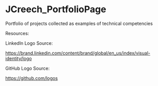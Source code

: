 # JCreech_PortfolioPage
Portfolio of projects collected as examples of technical competencies



Resources:




LinkedIn Logo Source:

https://brand.linkedin.com/content/brand/global/en_us/index/visual-identity/logo


GitHub Logo Source:

https://github.com/logos